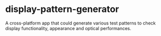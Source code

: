# display-pattern-generator

A cross-platform app that could generate various test patterns to check display functionality, appearance and optical performances.
